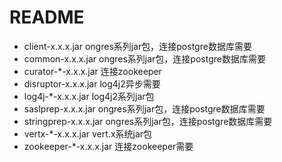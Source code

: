 # README

- client-x.x.x.jar ongres系列jar包，连接postgre数据库需要
- common-x.x.x.jar ongres系列jar包，连接postgre数据库需要
- curator-*-x.x.x.jar 连接zookeeper
- disruptor-x.x.x.jar log4j2异步需要
- log4j-*-x.x.x.jar  log4j2系列jar包
- saslprep-x.x.x.jar ongres系列jar包，连接postgre数据库需要
- stringprep-x.x.x.jar ongres系列jar包，连接postgre数据库需要
- vertx-*-x.x.x.jar vert.x系统jar包
- zookeeper-*-x.x.x.jar 连接zookeeper需要
